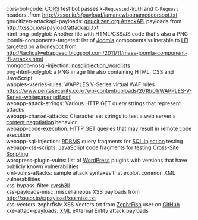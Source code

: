 cors-bot-code: [CORS](https://w3.org/TR/cors/ "Cross Origin Resource Sharing") test bot passes `X-Requested-With` and `X-Request` headers..from <http://xssor.io/s/payload/iamanewbotnamedcorsbot.txt>  
gnucitizen-attackapi-payloads: [gnucitizen.org AttackAPI](http://www.gnucitizen.org/blog/attackapi/ "ATTACKAPI") payloads from <http://xssor.io/s/payload/attackapi.txt>  
html-png-polyglot: Another file with HTML/CSS/JS code that's also a PNG  
joomla-components-targeted: list of [Joomla](https://www.joomla.com) components vulnerable to [LFI](https://wikipedia.org/wiki/File_inclusion_vulnerability "File inclusion vulnerability") targeted on a honeypot from <http://tacticalwebappsec.blogspot.com/2011/11/mass-joomla-component-lfi-attacks.html>  
mongodb-nosql-injection: [nosqlinjection_wordlists](https://github.com/cr0hn/nosqlinjection_wordlists)  
png-html-polyglot: a PNG image file also containing HTML, CSS and JavaScript  
wapples-vseries-rules: WAPPLES V-Series virtual WAF rules <https://www.pentasecurity.co.kr/wp-content/uploads/2018/01/WAPPLES-V-Series-whitepaper.pdf.pdf>  
webapp-attack-strings: Various HTTP GET query strings that represent attacks  
webapp-charset-attacks: Character set strings to test a web server's [content negotiation](https://developer.mozilla.org/en-US/docs/Web/HTTP/Content_negotiation) behavior..  
webapp-code-execution: HTTP GET queries that may result in remote code execution  
webapp-sql-injection: [RDBMS](https://wikipedia.org/wiki/Relational_database_management_system) query fragments for [SQL injection](https://www.owasp.org/index.php/SQL_Injection) testing  
webapp-xss-scripts: [JavaScript](https://wikipedia.org/wiki/JavaScript) code fragments for testing [Cross-Site Scripting](https://www.owasp.org/index.php/Cross-site_Scripting_%28XSS%29)  
wordpress-plugin-vulns: list of [WordPress](https://www.wordpress.com) plugins with versions that have publicly known vulnerabilities  
xml-vulns-attacks: sample attack syntaxes that exploit common XML vulnerabilities  
xss-bypass-filter: [rvrsh3ll](https://gist.github.com/rvrsh3ll/09a8b933291f9f98e8ec "xxsfilterbypass.lst")  
xss-payloads-misc: miscellaneous XSS payloads from <http://xssor.io/s/payload/xssmisc.txt>  
xss-vectors-zephrfish: XSS Vectors.txt from [ZephrFish](https://blog.zsec.uk/) user on [GitHub](https://github.com/zephrfish)  
xxe-attack-payloads: [XML](https://wikipedia.org/wiki/XML) eXternal Entity attack payloads  
